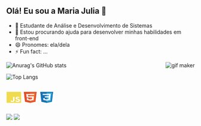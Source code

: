 ## Olá! Eu sou a Maria Julia 👋

- 🌱 Estudante de Análise e Desenvolvimento de Sistemas 
- 🤔 Estou procurando ajuda para desenvolver minhas habilidades em front-end
- 😄 Pronomes: ela/dela
- ⚡ Fun fact: ...

<img align="right" a href="https://picasion.com/" title="gif maker" src="https://i.picasion.com/pic92/d3bde9419ad8ab9566c96d9b32b3f98a.gif" border="0" alt="gif maker"></a>

![Anurag's GitHub stats](https://github-readme-stats.vercel.app/api?username=Majuvrooque&show_icons=true&theme=dracula)

![Top Langs](https://github-readme-stats.vercel.app/api/top-langs/?username=Majuvrooque&layout=compact&theme=dracula)

<div style="display: inline_block"><br>
  <img align="center" alt="Maju-Js" height="30" width="40" src="https://raw.githubusercontent.com/devicons/devicon/master/icons/javascript/javascript-plain.svg">
  <img align="center" alt="Maju-HTML" height="30" width="40" src="https://raw.githubusercontent.com/devicons/devicon/master/icons/html5/html5-original.svg">
  <img align="center" alt="Maju-CSS" height="30" width="40" src="https://raw.githubusercontent.com/devicons/devicon/master/icons/css3/css3-original.svg">
</div>

##

<div>
   <a href = "mailto:majuvieiraroque@gmail.com"><img src="https://img.shields.io/badge/Gmail-D14836?style=for-the-badge&logo=gmail&logoColor=white"></a>
  <a href="https://www.linkedin.com/in/maria-julia-vieira-roque-25b1a2168/" target="_blank"><img src="https://img.shields.io/badge/-LinkedIn-%230077B5?style=for-the-badge&logo=linkedin&logoColor=white" target="_blank"></a> 
</div>

    
  
